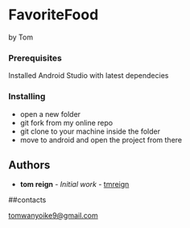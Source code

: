 # FavoriteFood
by Tom

### Prerequisites
Installed Android Studio with latest dependecies

### Installing

 * open a new folder
 * git fork from my online repo
 * git clone to your machine inside the folder
 * move to android and open the project from there
  
  ## Authors
  * **tom reign** - *Initial work* - [tmreign](https://github.com/tmreign)
  
  ##contacts
  
  tomwanyoike9@gmail.com


